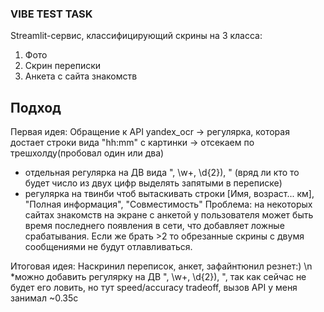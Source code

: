 ### VIBE TEST TASK

Streamlit-сервис, классифицирующий скрины на 3 класса:
1) Фото
2) Скрин переписки
3) Анкета с сайта знакомств 

## Подход
Первая идея:
Обращение к API yandex_ocr -> регулярка, которая достает строки вида "hh:mm" с картинки -> отсекаем по трешхолду(пробовал один или два)
+ отдельная регулярка на ДВ вида ", \w+, \d{2}), " (вряд ли кто то будет число из двух цифр выделять запятыми в переписке)
+ регулярка на твинби чтоб вытаскивать строки [Имя, возраст... км], "Полная информация", "Совместимость"
Проблема: на некоторых сайтах знакомств на экране с анкетой у пользователя может быть время последнего появления в сети, что добавляет ложные срабатывания. Если же брать >2 то обрезанные скрины с двумя сообщениями не будут отлавливаться.

Итоговая идея: 
Наскринил переписок, анкет, зафайнтюнил резнет:) \n
*можно добавить регулярку на ДВ ", \w+, \d{2}), ", так как сейчас не будет его ловить, но тут speed/accuracy tradeoff, вызов API у меня занимал ~0.35с 
